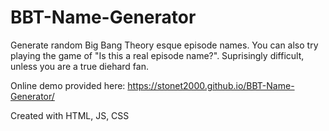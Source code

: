 # BBT-Name-Generator
Generate random Big Bang Theory esque episode names. You can also try playing the game of "Is this a real episode name?". Suprisingly difficult, unless you are a true diehard fan.

Online demo provided here: https://stonet2000.github.io/BBT-Name-Generator/

Created with HTML, JS, CSS
